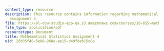 ```yaml
---
content_type: resource
description: This resource contains information regarding mathematical statistics,
  assignment 4.
file: https://ol-ocw-studio-app-qa.s3.amazonaws.com/courses/18-655-mathematical-statistics-spring-2016/26b35f405e88968eae15d49fdeb15c8a_MIT18_655S16_ProblemSet_4.pdf
file_type: application/pdf
resourcetype: Document
title: Mathematical Statistics Assignment 4
uid: 26b35f40-5e88-968e-ae15-d49fdeb15c8a
---
```

